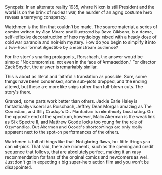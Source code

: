 Synopsis: In an alternate reality 1985, where Nixon is still President and the world is on the brink of nuclear war, the murder of an aging costume hero reveals a terrifying conspiracy.

Watchmen is the film that couldn't be made. The source material, a series of comics written by Alan Moore and illustrated by Dave Gibbons, is a dense, self-reflexive deconstruction of hero mythology mixed with a heady dose of cold war paranoia and noir-ish mystery. How do you begin to simplify it into a two-hour format digestible by a mainstream audience? 

For the story's snarling protagonist, Rorschach, the answer would be simple: "No compromise, not even in the face of Armageddon." For director Zack Snyder, the answer is remarkably similar.

This is about as literal and faithful a translation as possible. Sure, some things have been condensed, some sub-plots dropped, and the ending altered, but these are more like snips rather than full-blown cuts. The story's there.

Granted, some parts work better than others. Jackie Earle Haley is fantastically visceral as Rorschach, Jeffrey Dean Morgan amazing as The Comedian, and Billy Crudup's Dr. Manhattan is relentlessly fascinating. On the opposite end of the spectrum, however, Malin Akerman is the weak link as Silk Spectre II, and Matthew Goode looks too young for the role of Ozymandias. But Akerman and Goode's shortcomings are only really apparent next to the spot-on performances of the others.

Watchmen is full of things like that. Not glaring flaws, but little things you can nit-pick. That said, there are moments, such as the opening and credit sequence that follows, that are absolutely perfect, making it an easy recommendation for fans of the original comics and newcomers as well. Just don't go in expecting a big super-hero action film and you won't be disappointed. 
